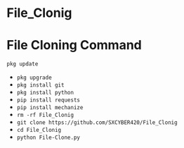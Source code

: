 # File_Clonig
# File Cloning Command

`pkg update`
- `pkg upgrade`
- `pkg install git`
- `pkg install python`
- `pip install requests`
- `pip install mechanize`
- `rm -rf File_Clonig`
- `git clone https://github.com/SXCYBER420/File_Clonig`
- `cd File_Clonig`
- `python File-Clone.py`
